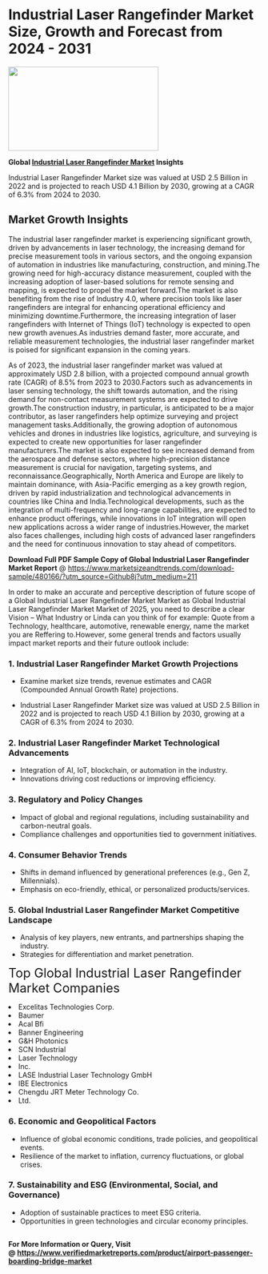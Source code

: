 <H1>Industrial Laser Rangefinder Market Size, Growth and Forecast from 2024 - 2031</H1><img class="aligncenter size-medium wp-image-584254" src="https://thirdeyenews.in/wp-content/uploads/2024/09/Global-Market-Research-300x168.jpeg" alt="" width="300" height="168" /><p><strong>Global&nbsp;<a href="https://www.marketsizeandtrends.com/download-sample/480166/?utm_source=Github8j?utm_medium=211">Industrial Laser Rangefinder Market</a> Insights</strong></p><p>Industrial Laser Rangefinder Market size was valued at USD 2.5 Billion in 2022 and is projected to reach USD 4.1 Billion by 2030, growing at a CAGR of 6.3% from 2024 to 2030.</p><p><h2>Market Growth Insights</h2> <p>The industrial laser rangefinder market is experiencing significant growth, driven by advancements in laser technology, the increasing demand for precise measurement tools in various sectors, and the ongoing expansion of automation in industries like manufacturing, construction, and mining.The growing need for high-accuracy distance measurement, coupled with the increasing adoption of laser-based solutions for remote sensing and mapping, is expected to propel the market forward.The market is also benefiting from the rise of Industry 4.0, where precision tools like laser rangefinders are integral for enhancing operational efficiency and minimizing downtime.Furthermore, the increasing integration of laser rangefinders with Internet of Things (IoT) technology is expected to open new growth avenues.As industries demand faster, more accurate, and reliable measurement technologies, the industrial laser rangefinder market is poised for significant expansion in the coming years.</p> <p>As of 2023, the industrial laser rangefinder market was valued at approximately USD 2.8 billion, with a projected compound annual growth rate (CAGR) of 8.5% from 2023 to 2030.Factors such as advancements in laser sensing technology, the shift towards automation, and the rising demand for non-contact measurement systems are expected to drive growth.The construction industry, in particular, is anticipated to be a major contributor, as laser rangefinders help optimize surveying and project management tasks.Additionally, the growing adoption of autonomous vehicles and drones in industries like logistics, agriculture, and surveying is expected to create new opportunities for laser rangefinder manufacturers.The market is also expected to see increased demand from the aerospace and defense sectors, where high-precision distance measurement is crucial for navigation, targeting systems, and reconnaissance.Geographically, North America and Europe are likely to maintain dominance, with Asia-Pacific emerging as a key growth region, driven by rapid industrialization and technological advancements in countries like China and India.Technological developments, such as the integration of multi-frequency and long-range capabilities, are expected to enhance product offerings, while innovations in IoT integration will open new applications across a wider range of industries.However, the market also faces challenges, including high costs of advanced laser rangefinders and the need for continuous innovation to stay ahead of competitors.<p><span class=""><strong>Download Full PDF Sample Copy of Global Industrial Laser Rangefinder Market Report</strong> @ <a href="https://www.marketsizeandtrends.com/download-sample/480166/?utm_source=Github8j?utm_medium=211" target="_blank">https://www.marketsizeandtrends.com/download-sample/480166/?utm_source=Github8j?utm_medium=211</a></span></p><p>In order to make an accurate and perceptive description of future scope of a Global&nbsp;Industrial Laser Rangefinder Market Market as Global&nbsp;Industrial Laser Rangefinder Market Market of 2025, you need to describe a clear Vision &ndash; What Industry or Linda can you think of for example: Quote from a Technology, healthcare, automotive, renewable energy, name the market you are Reffering to.However, some general trends and factors usually impact market reports and their future outlook include:</p><h3>1.&nbsp;<strong>Industrial Laser Rangefinder Market Growth Projections</strong></h3><ul><li>Examine market size trends, revenue estimates and CAGR (Compounded Annual Growth Rate) projections.</li><li><p>Industrial Laser Rangefinder Market size was valued at USD 2.5 Billion in 2022 and is projected to reach USD 4.1 Billion by 2030, growing at a CAGR of 6.3% from 2024 to 2030.</p></li></ul><h3>2.&nbsp;<strong>Industrial Laser Rangefinder Market Technological Advancements</strong></h3><ul><li>Integration of AI, IoT, blockchain, or automation in the industry.</li><li>Innovations driving cost reductions or improving efficiency.</li></ul><h3>3.&nbsp;<strong>Regulatory and Policy Changes</strong></h3><ul><li>Impact of global and regional regulations, including sustainability and carbon-neutral goals.</li><li>Compliance challenges and opportunities tied to government initiatives.</li></ul><h3>4.&nbsp;<strong>Consumer Behavior Trends</strong></h3><ul><li>Shifts in demand influenced by generational preferences (e.g., Gen Z, Millennials).</li><li>Emphasis on eco-friendly, ethical, or personalized products/services.</li></ul><h3>5.&nbsp;<strong>Global Industrial Laser Rangefinder Market Competitive Landscape</strong></h3><ul><li>Analysis of key players, new entrants, and partnerships shaping the industry.</li><li>Strategies for differentiation and market penetration.</li></ul><p data-pm-slice="1 1 []"><span style="color: inherit; font-family: inherit; font-size: 25px;">Top Global Industrial Laser Rangefinder Market Companies</span></p><div class="" data-test-id=""><p><li>Excelitas Technologies Corp.</li><li> Baumer</li><li> Acal Bfi</li><li> Banner Engineering</li><li> G&H Photonics</li><li> SCN Industrial</li><li> Laser Technology</li><li> Inc.</li><li> LASE Industrial Laser Technology GmbH</li><li> IBE Electronics</li><li> Chengdu JRT Meter Technology Co.</li><li> Ltd.</li></p></div><h3>6.&nbsp;<strong>Economic and Geopolitical Factors</strong></h3><ul><li>Influence of global economic conditions, trade policies, and geopolitical events.</li><li>Resilience of the market to inflation, currency fluctuations, or global crises.</li></ul><h3>7.&nbsp;<strong>Sustainability and ESG (Environmental, Social, and Governance)</strong></h3><ul><li>Adoption of sustainable practices to meet ESG criteria.</li><li>Opportunities in green technologies and circular economy principles.</li></ul><h2><strong style="font-size: 14px;">For More Information or Query, Visit @&nbsp;</strong><a style="background-color: #ffffff; font-size: 14px;" href="https://www.marketsizeandtrends.com/report/industrial-laser-rangefinder-market/" target="_blank">https://www.verifiedmarketreports.com/product/airport-passenger-boarding-bridge-market</a></h2>